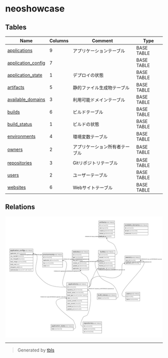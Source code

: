 # neoshowcase

## Tables

| Name | Columns | Comment | Type |
| ---- | ------- | ------- | ---- |
| [applications](applications.md) | 9 | アプリケーションテーブル | BASE TABLE |
| [application_config](application_config.md) | 7 |  | BASE TABLE |
| [application_state](application_state.md) | 1 | デプロイの状態 | BASE TABLE |
| [artifacts](artifacts.md) | 5 | 静的ファイル生成物テーブル | BASE TABLE |
| [available_domains](available_domains.md) | 3 | 利用可能ドメインテーブル | BASE TABLE |
| [builds](builds.md) | 6 | ビルドテーブル | BASE TABLE |
| [build_status](build_status.md) | 1 | ビルドの状態 | BASE TABLE |
| [environments](environments.md) | 4 | 環境変数テーブル | BASE TABLE |
| [owners](owners.md) | 2 | アプリケーション所有者テーブル | BASE TABLE |
| [repositories](repositories.md) | 3 | Gitリポジトリテーブル | BASE TABLE |
| [users](users.md) | 2 | ユーザーテーブル | BASE TABLE |
| [websites](websites.md) | 6 | Webサイトテーブル | BASE TABLE |

## Relations

![er](schema.svg)

---

> Generated by [tbls](https://github.com/k1LoW/tbls)
